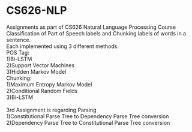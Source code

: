# CS626-NLP </br>
Assignments as part of CS626 Natural Language Processing Course</br>
Classification of Part of Speech labels and Chunking labels of words in a sentence. </br>
Each implemented using 3 different methods.</br>
POS Tag:</br>
1)Bi-LSTM</br>
2)Support Vector Machines</br>
3)Hidden Markov Model</br>
Chunking:</br>
1)Maximum Entropy Markov Model</br>
2)Conditional Random Fields</br>
3)Bi-LSTM</br>  
3rd Assignment is regarding Parsing  
1)Constitutional Parse Tree to Dependency Parse Tree conversion  
2)Dependency Parse Tree to Constitutional Parse Tree conversion  
